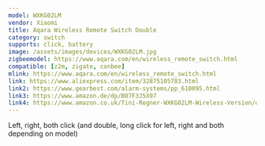 ```yaml
---
model: WXKG02LM
vendor: Xiaomi
title: Aqara Wireless Remote Switch Double
category: switch
supports: click, battery
image: /assets/images/devices/WXKG02LM.jpg
zigbeemodel: https://www.aqara.com/en/wireless_remote_switch.html
compatible: [z2m, zigate, conbee]
mlink: https://www.aqara.com/en/wireless_remote_switch.html
link: https://www.aliexpress.com/item/32875105783.html
link2: https://www.gearbest.com/alarm-systems/pp_610095.html
link3: https://www.amazon.de/dp/B07F3J5X97
link4: https://www.amazon.co.uk/Tini-Regner-WXKG02LM-Wireless-Version/dp/B07CQWVGJL
---
```

Left, right, both click (and double, long click for left, right and both depending on model)
